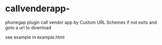 callvenderapp-
==============

phonegap plugin call vendor app by  Custom URL Schemes if not exits and goto a url to download


see example in example.html

